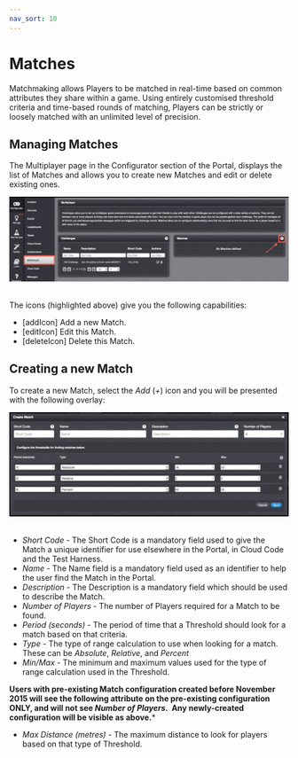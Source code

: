 ```yaml
---
nav_sort: 10
---
```

# Matches

Matchmaking allows Players to be matched in real-time based on common attributes they share within a game. Using entirely customised threshold criteria and time-based rounds of matching, Players can be strictly or loosely matched with an unlimited level of precision.

## Managing Matches

The Multiplayer page in the Configurator section of the Portal, displays the list of Matches and allows you to create new Matches and edit or delete existing ones.

![](img/Matches/1.png)  

The icons (highlighted above) give you the following capabilities:

  * [addIcon] Add a new Match.
  * [editIcon] Edit this Match.
  * [deleteIcon] Delete this Match.

## Creating a new Match

To create a new Match, select the *Add* (*+*) icon and you will be presented with the following overlay:

 ![](img/Matches/2.png)    

  * *Short Code* \- The Short Code is a mandatory field used to give the Match a unique identifier for use elsewhere in the Portal, in Cloud Code and the Test Harness.
  * *Name* \- The Name field is a mandatory field used as an identifier to help the user find the Match in the Portal.
  * *Description* \- The Description is a mandatory field which should be used to describe the Match.
  * *Number of Players* \- The number of Players required for a Match to be found.
  * *Period (seconds)* \- The period of time that a Threshold should look for a match based on that criteria.
  * *Type* \- The type of range calculation to use when looking for a match.  These can be *Absolute*, *Relative*, and *Percent*
  * *Min/Max* \- The minimum and maximum values used for the type of range calculation used in the Threshold.

**Users with pre-existing Match configuration created before November 2015 will see the following attribute on the pre-existing configuration ONLY, and will not see *Number of Players*.  Any newly-created configuration will be visible as above.***

  * *Max Distance (metres)* \- The maximum distance to look for players based on that type of Threshold.
